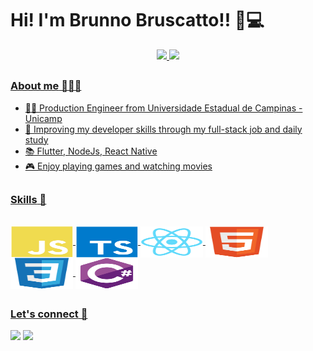 # Hi! I'm Brunno Bruscatto!! 🖖💻
<div id="header" align="center">
  <a href="https://github.com/bbruscatto">
  <img height="180em" src="https://github-readme-stats.vercel.app/api?username=bbruscatto&show_icons=true&theme=dark&include_all_commits=true&count_private=true"/>
  <img height="180em" src="https://github-readme-stats.vercel.app/api/top-langs/?username=bbruscatto&layout=compact&langs_count=7&theme=dark"/>
</div>
  
  ##
  
  ### **About me** 👨🏻‍💻
  - 👨‍🎓 Production Engineer from Universidade Estadual de Campinas - Unicamp
  - 🚀 Improving my developer skills through my full-stack job and daily study
  - 📚 Flutter, NodeJs, React Native
  - 🎮 Enjoy playing games and watching movies
  
  ##
  
   ### **Skills** 🎯 
<div style="display: inline_block"><br>
  <img align="center" alt="Brunno-Js" height="50" width="100" src="https://raw.githubusercontent.com/devicons/devicon/master/icons/javascript/javascript-plain.svg">
  <img align="center" alt="Brunno-Ts"  height="50" width="100" src="https://raw.githubusercontent.com/devicons/devicon/master/icons/typescript/typescript-plain.svg">
  <img align="center" alt="Brunno-React"  height="50" width="100" src="https://raw.githubusercontent.com/devicons/devicon/master/icons/react/react-original.svg">
  <img align="center" alt="Brunno-HTML"  height="50" width="100" src="https://raw.githubusercontent.com/devicons/devicon/master/icons/html5/html5-original.svg">
  <img align="center" alt="Brunno-CSS"  height="50" width="100" src="https://raw.githubusercontent.com/devicons/devicon/master/icons/css3/css3-original.svg">
  <img align="center" alt="Brunno-Csharp"  height="50" width="100" src="https://raw.githubusercontent.com/devicons/devicon/master/icons/csharp/csharp-original.svg">
</div>
  
  ##
  
  ###   **Let's connect** 🤝
 
<div> 
  <a href = "mailto:bruscatto@gmail.com"><img src="https://img.shields.io/badge/-Gmail-%23333?style=for-the-badge&logo=gmail&logoColor=white" target="_blank"></a>
  <a href="https://www.linkedin.com/in/brunno-bruscatto-developer/" target="_blank"><img src="https://img.shields.io/badge/-LinkedIn-%230077B5?style=for-the-badge&logo=linkedin&logoColor=white" target="_blank"></a> 
 
 
</div>
<!--
**bbruscatto/bbruscatto** is a ✨ _special_ ✨ repository because its `README.md` (this file) appears on your GitHub profile.

Here are some ideas to get you started:

- 🔭 I’m currently working on ...
- 🌱 I’m currently learning ...
- 👯 I’m looking to collaborate on ...
- 🤔 I’m looking for help with ...
- 💬 Ask me about ...
- 📫 How to reach me: ...
- 😄 Pronouns: ...
- ⚡ Fun fact: ...
-->
